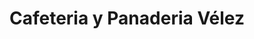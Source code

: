 ---
title: "Cafeteria y Panaderia Vélez"
url: /velez/cafeteria-y-panaderia-velez/
shop: Bäckerei
---
